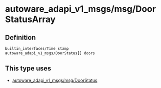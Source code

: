 <!-- This file is generated by a tool. Do not edit directly. -->

# autoware_adapi_v1_msgs/msg/DoorStatusArray

## Definition

```txt
builtin_interfaces/Time stamp
autoware_adapi_v1_msgs/DoorStatus[] doors
```

## This type uses

- [autoware_adapi_v1_msgs/msg/DoorStatus](../../autoware_adapi_v1_msgs/msg/door_status.md)
